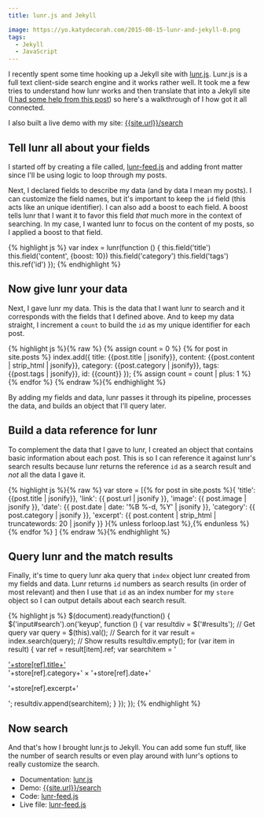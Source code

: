 ```yaml
---
title: lunr.js and Jekyll

image: https://yo.katydecorah.com/2015-08-15-lunr-and-jekyll-0.png
tags:
  - Jekyll
  - JavaScript
---
```


I recently spent some time hooking up a Jekyll site with [lunr.js](http://lunrjs.com/). Lunr.js is a full text client-side search engine and it works rather well. It took me a few tries to understand how lunr works and then translate that into a Jekyll site ([I had some help from this post](http://matthewdaly.co.uk/blog/2015/04/18/how-i-added-search-to-my-site-with-lunr-dot-js/)) so here's a walkthrough of I how got it all connected.

I also built a live demo with my site: [{{site.url}}/search](/search/)

## Tell lunr all about your fields

I started off by creating a file called, [lunr-feed.js](https://github.com/katydecorah/katydecorah.github.io/blob/master/js/lunr-feed.js) and adding front matter since I'll be using logic to loop through my posts.

Next, I declared fields to describe my data (and by data I mean my posts). I can customize the field names, but it's important to keep the `id` field (this acts like an unique identifier). I can also add a boost to each field. A boost tells lunr that I want it to favor this field _that_ much more in the context of searching. In my case, I wanted lunr to focus on the content of my posts, so I applied a boost to that field.

{% highlight js %}
var index = lunr(function () {
this.field('title')
this.field('content', {boost: 10})
this.field('category')
this.field('tags')
this.ref('id')
});
{% endhighlight %}

## Now give lunr your data

Next, I gave lunr my data. This is the data that I want lunr to search and it corresponds with the fields that I defined above. And to keep my data straight, I increment a `count` to build the `id` as my unique identifier for each post.

{% highlight js %}{% raw %}
{% assign count = 0 %}
{% for post in site.posts %}
index.add({
title: {{post.title | jsonify}},
content: {{post.content | strip_html | jsonify}},
category: {{post.category | jsonify}},
tags: {{post.tags | jsonify}},
id: {{count}}
});
{% assign count = count | plus: 1 %}
{% endfor %}
{% endraw %}{% endhighlight %}

By adding my fields and data, lunr passes it through its pipeline, processes the data, and builds an object that I'll query later.

## Build a data reference for lunr

To complement the data that I gave to lunr, I created an object that contains basic information about each post. This is so I can reference it against lunr's search results because lunr returns the reference `id` as a search result and _not_ all the data I gave it.

{% highlight js %}{% raw %}
var store = [{% for post in site.posts %}{
'title': {{post.title | jsonify}},
'link': {{ post.url | jsonify }},
'image': {{ post.image | jsonify }},
'date': {{ post.date | date: '%B %-d, %Y' | jsonify }},
'category': {{ post.category | jsonify }},
'excerpt': {{ post.content | strip_html | truncatewords: 20 | jsonify }}
}{% unless forloop.last %},{% endunless %}{% endfor %}
]
{% endraw %}{% endhighlight %}

## Query lunr and the match results

Finally, it's time to query lunr aka query that `index` object lunr created from my fields and data. Lunr returns `id` numbers as search results (in order of most relevant) and then I use that `id` as an index number for my `store` object so I can output details about each search result.

{% highlight js %}
$(document).ready(function() {
$('input#search').on('keyup', function () {
var resultdiv = $('#results');
// Get query
var query = $(this).val();
// Search for it
var result = index.search(query);
// Show results
resultdiv.empty();
for (var item in result) {
var ref = result[item].ref;
var searchitem = '<div class="result"><a href="'+store[ref].link+'" class="post-title">'+store[ref].title+'</a> <div class="post-date small">'+store[ref].category+' &times; '+store[ref].date+'<div><p>'+store[ref].excerpt+'</p></div>';
resultdiv.append(searchitem);
}
});
});
{% endhighlight %}

## Now search

And that's how I brought lunr.js to Jekyll. You can add some fun stuff, like the number of search results or even play around with lunr's options to really customize the search.

- Documentation: [lunr.js](http://lunrjs.com/)
- Demo: [{{site.url}}/search](/search/)
- Code: [lunr-feed.js](https://github.com/katydecorah/katydecorah.github.io/blob/master/js/lunr-feed.js)
- Live file: [lunr-feed.js](/js/lunr-feed.js)
